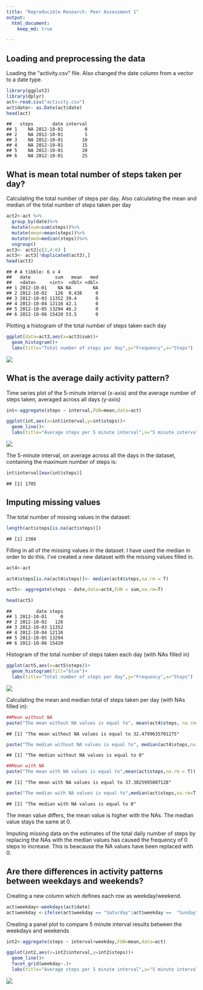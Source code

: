 ```yaml
---
title: "Reproducible Research: Peer Assessment 1"
output: 
  html_document:
    keep_md: true

---
```


## Loading and preprocessing the data

Loading the "activity.csv" file. Also changed the date column from a vector to a date type.


```r
library(ggplot2)
library(dplyr)
act<-read.csv("activity.csv")
act$date<- as.Date(act$date)
head(act)
```

```
##   steps       date interval
## 1    NA 2012-10-01        0
## 2    NA 2012-10-01        5
## 3    NA 2012-10-01       10
## 4    NA 2012-10-01       15
## 5    NA 2012-10-01       20
## 6    NA 2012-10-01       25
```


## What is mean total number of steps taken per day?

Calculating the total number of steps per day. Also calculating the mean and median of the total number of steps taken per day


```r
act2<-act %>%
  group_by(date)%>%
  mutate(sum=sum(steps))%>%
  mutate(mean=mean(steps))%>%
  mutate(med=median(steps))%>%
  ungroup()
act3<- act2[c(2,4:6) ]
act3<- act3[!duplicated(act3),]
head(act3)
```

```
## # A tibble: 6 x 4
##   date         sum   mean   med
##   <date>     <int>  <dbl> <dbl>
## 1 2012-10-01    NA NA        NA
## 2 2012-10-02   126  0.438     0
## 3 2012-10-03 11352 39.4       0
## 4 2012-10-04 12116 42.1       0
## 5 2012-10-05 13294 46.2       0
## 6 2012-10-06 15420 53.5       0
```

Plotting a histogram of the total number of steps taken each day


```r
ggplot(data=act3,aes(x=act3$sum))+
  geom_histogram()+
  labs(title="Total number of steps per day",y="Frequency",x="Steps")
```

![](PA1_template_files/figure-html/unnamed-chunk-3-1.png)<!-- -->


## What is the average daily activity pattern?

Time series plot of the 5-minute interval (x-axis) and the average number of steps taken, averaged across all days (y-axis)


```r
int<-aggregate(steps ~ interval,FUN=mean,data=act)

ggplot(int,aes(x=int$interval,y=int$steps))+
  geom_line()+
  labs(title="Average steps per 5 minute interval",x="5 minute interval",y="Average number of steps")
```

![](PA1_template_files/figure-html/unnamed-chunk-4-1.png)<!-- -->

The 5-minute interval, on average across all the days in the dataset, containing the maximum number of steps is:


```r
int$interval[max(int$steps)]
```

```
## [1] 1705
```


## Imputing missing values

The total number of missing values in the dataset:


```r
length(act$steps[is.na(act$steps)])
```

```
## [1] 2304
```

Filling in all of the missing values in the dataset. I have used the median in order to do this. I've created a new dataset with the missing values filled in.


```r
act4<-act

act4$steps[is.na(act4$steps)]<- median(act4$steps,na.rm = T)

act5<- aggregate(steps ~ date,data=act4,FUN = sum,na.rm=T)

head(act5)
```

```
##         date steps
## 1 2012-10-01     0
## 2 2012-10-02   126
## 3 2012-10-03 11352
## 4 2012-10-04 12116
## 5 2012-10-05 13294
## 6 2012-10-06 15420
```

Histogram of the total number of steps taken each day (with NAs filled in)


```r
ggplot(act5,aes(x=act5$steps))+
  geom_histogram(fill="blue")+
  labs(title="Total number of steps per day",y="Frequency",x="Steps")
```

![](PA1_template_files/figure-html/unnamed-chunk-8-1.png)<!-- -->

Calculating the mean and median total of steps taken per day (with NAs filled in):


```r
##Mean without NA
paste("The mean without NA values is equal to", mean(act4$steps, na.rm=T))
```

```
## [1] "The mean without NA values is equal to 32.4799635701275"
```

```r
paste("The median without NA values is equal to", median(act4$steps,na.rm = T))
```

```
## [1] "The median without NA values is equal to 0"
```

```r
##Mean with NA
paste("The mean with NA values is equal to",mean(act$steps,na.rm = T))
```

```
## [1] "The mean with NA values is equal to 37.3825995807128"
```

```r
paste("The median with NA values is equal to",median(act$steps,na.rm=T))
```

```
## [1] "The median with NA values is equal to 0"
```

The mean value differs, the mean value is higher with the NAs. The median value stays the same at 0.

Imputing missing data on the estimates of the total daily number of steps by replacing the NAs with the median values has caused the frequency of 0 steps to increase. This is beacause the NA values have been replaced with 0.

## Are there differences in activity patterns between weekdays and weekends?

Creating a new column which defines each row as weekday/weekend.


```r
act$weekday<-weekdays(act$date)
act$weekday <-ifelse(act$weekday == "Saturday"|act$weekday ==  "Sunday","Weekend","Weekday")
```

Creating a panel plot to compare 5 minute interval results between the weekdays and weekends



```r
int2<-aggregate(steps ~ interval+weekday,FUN=mean,data=act)

ggplot(int2,aes(x=int2$interval,y=int2$steps))+
  geom_line()+
  facet_grid(weekday~.)+
  labs(title="Average steps per 5 minute interval",x="5 minute interval",y="Average number of steps")
```

![](PA1_template_files/figure-html/unnamed-chunk-11-1.png)<!-- -->
